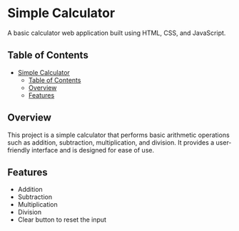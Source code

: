 # Simple Calculator

A basic calculator web application built using HTML, CSS, and JavaScript.

## Table of Contents
- [Simple Calculator](#simple-calculator)
  - [Table of Contents](#table-of-contents)
  - [Overview](#overview)
  - [Features](#features)

## Overview

This project is a simple calculator that performs basic arithmetic operations such as addition, subtraction, multiplication, and division. It provides a user-friendly interface and is designed for ease of use.

## Features

- Addition
- Subtraction
- Multiplication
- Division
- Clear button to reset the input


